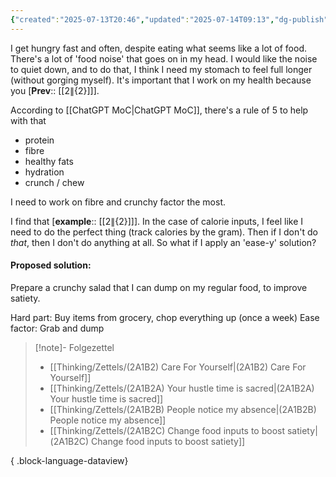 ```yaml
---
{"created":"2025-07-13T20:46","updated":"2025-07-14T09:13","dg-publish":true,"dg-path":"Zettels/(2A1B2C) Change food inputs to boost satiety.md","permalink":"/zettels/2-a1-b2-c-change-food-inputs-to-boost-satiety/","dgPassFrontmatter":true,"noteIcon":"1"}
---
```


I get hungry fast and often, despite eating what seems like a lot of food. There's a lot of 'food noise' that goes on in my head. I would like the noise to quiet down, and to do that, I think I need my stomach to feel full longer (without gorging myself). It's important that I work on my health because you [**Prev**:: [[${2}\|${2}]]]. 

According to [[ChatGPT MoC\|ChatGPT MoC]], there's a rule of 5 to help with that
- protein
- fibre 
- healthy fats 
- hydration
- crunch / chew 

I need to work on fibre and crunchy factor the most. 

I find that [**example**:: [[${2}\|${2}]]]. In the case of calorie inputs, I feel like I need to do the perfect thing (track calories by the gram). Then if I don't do _that_, then I don't do anything at all. So what if I apply an 'ease-y' solution? 

#### Proposed solution: 
Prepare a crunchy salad that I can dump on my regular food, to improve satiety. 

Hard part: Buy items from grocery, chop everything up  (once a week)
Ease factor: Grab and dump 

> [!note]- Folgezettel
>  - [[Thinking/Zettels/(2A1B2) Care For Yourself\|(2A1B2) Care For Yourself]]
> - [[Thinking/Zettels/(2A1B2A) Your hustle time is sacred\|(2A1B2A) Your hustle time is sacred]]
> - [[Thinking/Zettels/(2A1B2B) People notice my absence\|(2A1B2B) People notice my absence]]
> - [[Thinking/Zettels/(2A1B2C) Change food inputs to boost satiety\|(2A1B2C) Change food inputs to boost satiety]]
> 
{ .block-language-dataview}